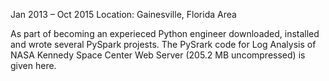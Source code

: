 Jan 2013 – Oct 2015
Location: Gainesville, Florida Area

As part of becoming an experieced Python engineer
downloaded, installed and wrote several PySpark projests.
The PySrark code for Log Analysis of NASA Kennedy Space Center Web Server (205.2 MB uncompressed)
is given here.
